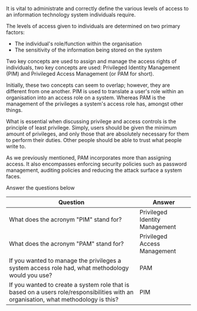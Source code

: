 It is vital to administrate and correctly define the various levels of access to an information technology system individuals require. 

The levels of access given to individuals are determined on two primary factors:

- The individual's role/function within the organisation
- The sensitivity of the information being stored on the system

  

Two key concepts are used to assign and manage the access rights of individuals, two key concepts are used: Privileged Identity Management (PIM) and Privileged Access Management (or PAM for short).

  

Initially, these two concepts can seem to overlap; however, they are different from one another. PIM is used to translate a user's role within an organisation into an access role on a system. Whereas PAM is the management of the privileges a system's access role has, amongst other things.

  

What is essential when discussing privilege and access controls is the principle of least privilege. Simply, users should be given the minimum amount of privileges, and only those that are absolutely necessary for them to perform their duties. Other people should be able to trust what people write to.

  

As we previously mentioned, PAM incorporates more than assigning access. It also encompasses enforcing security policies such as password management, auditing policies and reducing the attack surface a system faces.

Answer the questions below

| Question                                                                                         | Answer |
| ------------------------------------------------------------------------------------------------ | ------ |
| What does the acronym "PIM" stand for?                                                           | Privileged Identity Management       |
| What does the acronym "PAM" stand for?                                                           | Privileged Access Management       |
| If you wanted to manage the privileges a system access role had, what methodology would you use? | PAM       |
| If you wanted to create a system role that is based on a users role/responsibilities with an organisation, what methodology is this?                                                                                                 | PIM       |
